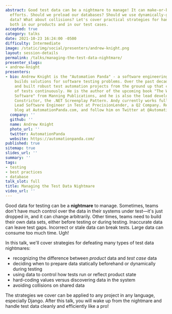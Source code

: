 ```yaml
---
abstract: Good test data can be a nightmare to manage! It can make-or-break testing
  efforts. Should we preload our databases? Should we use dynamically-generated dummy
  data? What about collisions? Let's cover practical strategies for handling data
  both in our products and in our test cases.
accepted: true
category: talks
date: 2021-10-23 16:24:00 -0500
difficulty: Intermediate
image: /static/img/social/presenters/andrew-knight.png
layout: session-details
permalink: /talks/managing-the-test-data-nightmare/
presenter_slugs:
- andrew-knight
presenters:
- bio: Andrew Knight is the "Automation Panda" - a software engineering leader who
    builds solutions for software testing problems. Over the past decade, he has designed
    and built robust test automation projects from the ground up that can run thousands
    of tests continuously. He is the author of the upcoming book "The Way To Test
    Software" from Manning Publications, and he is also the lead developer for Boa
    Constrictor, the .NET Screenplay Pattern. Andy currently works full-time as the
    Lead Software Engineer in Test at PrecisionLender, a Q2 Company. Read his tech
    blog at AutomationPanda.com, and follow him on Twitter at @AutomationPanda.
  company: ''
  github: ''
  name: Andrew Knight
  photo_url: ''
  twitter: AutomationPanda
  website: https://automationpanda.com/
published: true
sitemap: true
slides_url: ''
summary: ''
tags:
- testing
- best practices
- database
talk_slot: full
title: Managing the Test Data Nightmare
video_url: ''
---
```


Good data for testing can be a **nightmare** to manage. Sometimes, teams don't have much control over the data in their systems under test—it's just dropped in, and it can change arbitrarily. Other times, teams need to build their own data sets, either before testing or during testing. Inaccurate data can leave test gaps. Incorrect or stale data can break tests. Large data can consume too much time. Ugh!

In this talk, we'll cover strategies for defeating many types of test data nightmares:

* recognizing the difference between *product* data and *test case* data
* deciding when to prepare data statically beforehand or dynamically during testing
* using data to control how tests run or reflect product state
* hard-coding values versus discovering data in the system
* avoiding collisions on shared data

The strategies we cover can be applied to any project in any language, especially Django. After this talk, you will wake up from the nightmare and handle test data cleanly and efficiently like a pro!
